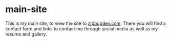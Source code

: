 # main-site

This is my main site, to view the site to [zipbugdev.com](https://zipbugdev.com/). There you will find a contact form and links to contact me through social media as well as my resume and gallery.
